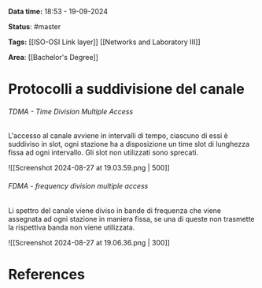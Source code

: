 **Data time:** 18:53 - 19-09-2024

**Status**: #master

**Tags:** [[ISO-OSI Link layer]] [[Networks and Laboratory III]]

**Area**: [[Bachelor's Degree]]
# Protocolli a suddivisione del canale

###### TDMA - Time Division Multiple Access
L'accesso al canale avviene in intervalli di tempo, ciascuno di essi è suddiviso in slot, ogni stazione ha a disposizione un time slot di lunghezza fissa ad ogni intervallo. Gli slot non utilizzati sono sprecati.

![[Screenshot 2024-08-27 at 19.03.59.png | 500]]
###### FDMA - frequency division multiple access
Li spettro del canale viene diviso in bande di frequenza che viene assegnata ad ogni stazione in maniera fissa, se una di queste non trasmette la rispettiva banda non viene utilizzata.

![[Screenshot 2024-08-27 at 19.06.36.png | 300]]

# References